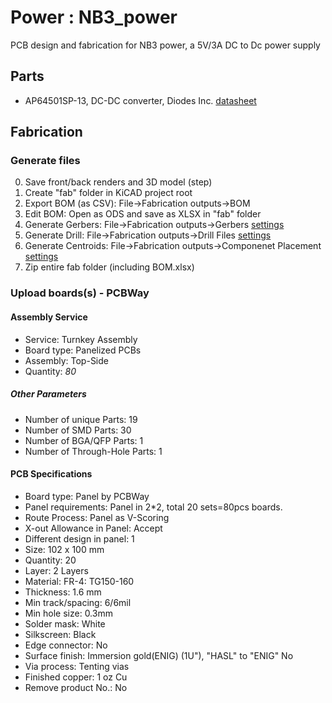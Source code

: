 # Power : NB3_power

PCB design and fabrication for NB3 power, a 5V/3A DC to Dc power supply

## Parts

- AP64501SP-13, DC-DC converter, Diodes Inc. [datasheet](libraries/parts/Voltage_Regulator_AP64501/Voltage_Regulator_AP64501.pdf)

## Fabrication

### Generate files
0. Save front/back renders and 3D model (step)
1. Create "fab" folder in KiCAD project root
2. Export BOM (as CSV): File->Fabrication outputs->BOM
3. Edit BOM: Open as ODS and save as XLSX in "fab" folder
4. Generate Gerbers: File->Fabrication outputs->Gerbers [settings](NB3_power_FAB_plot_settings.png)
5. Generate Drill: File->Fabrication outputs->Drill Files [settings](NB3_power_FAB_drill_settings.png)
6. Generate Centroids: File->Fabrication outputs->Componenet Placement [settings](NB3_power_FAB_pos_settings.png)
7. Zip entire fab folder (including BOM.xlsx)

### Upload boards(s) - PCBWay

#### Assembly Service
- Service: Turnkey Assembly
- Board type: Panelized PCBs
- Assembly: Top-Side
- Quantity: *80*

##### Other Parameters
- Number of unique Parts: 19
- Number of SMD Parts: 30
- Number of BGA/QFP Parts: 1
- Number of Through-Hole Parts: 1
			
#### PCB Specifications
- Board type: Panel by PCBWay
- Panel requirements: Panel in 2*2, total 20 sets=80pcs boards.
- Route Process: Panel as V-Scoring
- X-out Allowance in Panel: Accept
- Different design in panel: 1
- Size: 102 x 100 mm
- Quantity: 20
- Layer: 2 Layers
- Material: FR-4: TG150-160
- Thickness: 1.6 mm
- Min track/spacing: 6/6mil
- Min hole size: 0.3mm
- Solder mask: White
- Silkscreen: Black
- Edge connector: No
- Surface finish: Immersion gold(ENIG) (1U"), "HASL" to "ENIG" No
- Via process: Tenting vias
- Finished copper: 1 oz Cu
- Remove product No.: No
